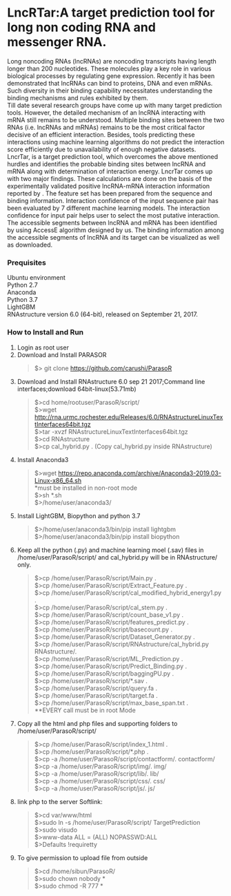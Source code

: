 # LncRTar:A target prediction tool for long non coding RNA and messenger RNA.<br />
Long noncoding RNAs (lncRNAs) are noncoding transcripts having length longer than 200 nucleotides. These molecules play a key role in various biological processes by regulating gene expression. Recently it has been demonstrated that lncRNAs can bind to proteins, DNA and even mRNAs. Such diversity in their binding capability necessitates understanding the binding mechanisms and rules exhibited by them.<br />
Till date several research groups have come up with many target prediction tools. However, the detailed mechanism of an lncRNA interacting with mRNA still remains to be understood. Multiple binding sites between the two RNAs (i.e. lncRNAs and mRNAs) remains to be the most critical factor decisive of an efficient interaction. Besides, tools predicting these interactions using machine learning algorithms do not predict the interaction score efficiently due to unavailability of enough negative datasets.<br />
LncrTar, is a target prediction tool, which overcomes the above mentioned hurdles and identifies the probable binding sites between lncRNA and mRNA along with determination of interaction energy. LncrTar comes up with two major findings. These calculations are done on the basis of the experimentally validated positive lncRNA-mRNA interaction information reported by . The feature set has been prepared from the sequence and binding information. Interaction confidence of the input sequence pair has been evaluated by 7 different machine learning models. The interaction confidence for input pair helps user to select the most putative interaction. The accessible segments between lncRNA and mRNA has been identified by using AccessE algorithm designed by us. The binding information among the accessible segments of lncRNA and its target can be visualized as well as downloaded.
### Prequisites
Ubuntu environment<br />
Python 2.7<br />
Anaconda<br />
Python 3.7<br />
LightGBM <br />
RNAstructure version 6.0 (64-bit), released on September 21, 2017.<br />


### How to Install and Run
1. Login as root user <br />
2. Download and Install PARASOR
    >$> git clone https://github.com/carushi/ParasoR <br />
3. Download and Install RNAstructure 6.0 sep 21 2017;Command line interfaces;download 64bit-linux(53.71mb)<br />
    >$>cd home/rootuser/ParasoR/script/<br />
    >$>wget http://rna.urmc.rochester.edu/Releases/6.0/RNAstructureLinuxTextInterfaces64bit.tgz <br />
    >$>tar -xvzf RNAstructureLinuxTextInterfaces64bit.tgz <br />
    >$>cd RNAstructure <br />
    >$>cp cal_hybrid.py . (Copy cal_hybrid.py inside RNAstructure)<br />
4.  Install Anaconda3
    >$>wget https://repo.anaconda.com/archive/Anaconda3-2019.03-Linux-x86_64.sh <br />
    *must be installed in non-root mode<br />
    >$>sh *.sh <br />
    >$>/home/user/anaconda3/ <br />
5.  Install LightGBM, Biopython and python 3.7
    >$>/home/user/anaconda3/bin/pip install lightgbm <br />
    >$>/home/user/anaconda3/bin/pip install biopython <br />
6.  Keep all the python (.py) and machine learning moel (.sav) files in 
    /home/user/ParasoR/script/ and cal_hybrid.py will be in RNAstructure/ only.<br />
    >$>cp /home/user/ParasoR/script/Main.py . <br />
    >$>cp /home/user/ParasoR/script/Extract_Feature.py . <br />
    >$>cp /home/user/ParasoR/script/cal_modified_hybrid_energy1.py . <br />
    >$>cp /home/user/ParasoR/script/cal_stem.py . <br />
    >$>cp /home/user/ParasoR/script/count_base_v1.py .<br />
    >$>cp /home/user/ParasoR/script/features_predict.py . <br />
    >$>cp /home/user/ParasoR/script/basecount.py .<br />
    >$>cp /home/user/ParasoR/script/Dataset_Generator.py .<br />
    >$>cp /home/user/ParasoR/script/RNAstructure/cal_hybrid.py RNAstructure/.<br />
    >$>cp /home/user/ParasoR/script/ML_Prediction.py .<br />
    >$>cp /home/user/ParasoR/script/Predict_Binding.py .<br />
    >$>cp /home/user/ParasoR/script/baggingPU.py .<br />
    >$>cp /home/user/ParasoR/script/*.sav .<br />
    >$>cp /home/user/ParasoR/script/query.fa .<br />
    >$>cp /home/user/ParasoR/script/target.fa .<br />
    >$>cp /home/user/ParasoR/script/max_base_span.txt .<br />
    **EVERY call must be in root Mode
7.  Copy all the html and php files and supporting folders to 
    /home/user/ParasoR/script/<br />
    >$>cp /home/user/ParasoR/script/index_1.html .<br />
    >$>cp /home/user/ParasoR/script/*.php .<br />
    >$>cp -a /home/user/ParasoR/script/contactform/. contactform/<br />
    >$>cp -a /home/user/ParasoR/script/img/. img/<br />
    >$>cp -a /home/user/ParasoR/script/lib/. lib/<br />
    >$>cp -a /home/user/ParasoR/script/css/. css/<br />
    >$>cp -a /home/user/ParasoR/script/js/. js/<br />
8.  link php to the server
    Softlink:
    >$>cd var/www/html<br />
    >$>sudo ln -s /home/user/ParasoR/script/ TargetPrediction<br />
    >$>sudo visudo<br />
    >$>www-data ALL = (ALL) NOPASSWD:ALL<br />
    >$>Defaults  !requiretty
9. To give permission to upload file from outside
    >$>cd /home/sibun/ParasoR/<br />
    >$>sudo chown nobody *<br />
    >$>sudo chmod -R 777 *<br />
    
    

 
